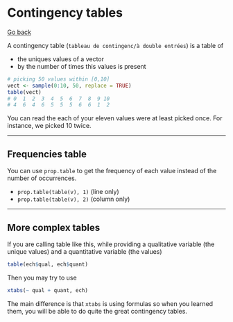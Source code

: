 # Contingency tables

[Go back](../../index.md)

A contingency table (`tableau de contingenc/à double entrées`)
is a table of

* the uniques values of a vector
* by the number of times this values is present

```r
# picking 50 values within [0,10]
vect <- sample(0:10, 50, replace = TRUE)
table(vect)
# 0  1  2  3  4  5  6  7  8  9 10
# 4  6  4  6  5  5  5  6  6  1  2
```

You can read the each of your eleven values were
at least picked once. For instance, we picked $10$ twice.

<hr class="sl">

## Frequencies table

You can use ``prop.table`` to get the frequency
of each value instead of the number of occurrences.

* `prop.table(table(v), 1)` (line only)
* `prop.table(table(v), 2)` (column only)

<hr class="sr">

## More complex tables

If you are calling table like this, while providing
a qualitative variable (the unique values) and
a quantitative variable (the values)

```r
table(ech$qual, ech$quant)
```

Then you may try to use

```r
xtabs(~ qual + quant, ech)
```

The main difference is that ``xtabs`` is using
formulas so when you learned them, you will be able
to do quite the great contingency tables.